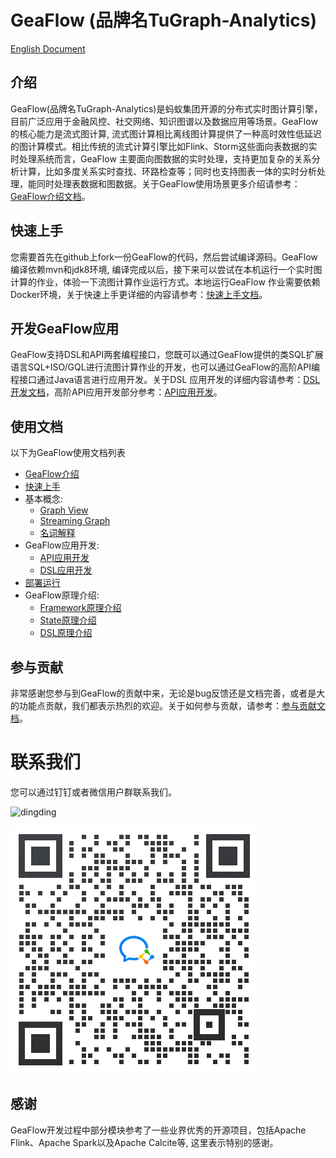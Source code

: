 # GeaFlow (品牌名TuGraph-Analytics)

[English Document](README.md)

<!--intro-start-->
## 介绍
GeaFlow(品牌名TuGraph-Analytics)是蚂蚁集团开源的分布式实时图计算引擎，目前广泛应用于金融风控、社交网络、知识图谱以及数据应用等场景。GeaFlow的核心能力是流式图计算,
流式图计算相比离线图计算提供了一种高时效性低延迟的图计算模式。相比传统的流式计算引擎比如Flink、Storm这些面向表数据的实时处理系统而言，GeaFlow
主要面向图数据的实时处理，支持更加复杂的关系分析计算，比如多度关系实时查找、环路检查等；同时也支持图表一体的实时分析处理，能同时处理表数据和图数据。关于GeaFlow使用场景更多介绍请参考：[GeaFlow介绍文档](docs/docs-cn/introduction.md)。

## 快速上手

您需要首先在github上fork一份GeaFlow的代码，然后尝试编译源码。GeaFlow编译依赖mvn和jdk8环境, 编译完成以后，接下来可以尝试在本机运行一个实时图计算的作业，体验一下流图计算作业运行方式。本地运行GeaFlow
作业需要依赖Docker环境，关于快速上手更详细的内容请参考：[快速上手文档](docs/docs-cn/quick_start.md)。

## 开发GeaFlow应用

GeaFlow支持DSL和API两套编程接口，您既可以通过GeaFlow提供的类SQL扩展语言SQL+ISO/GQL进行流图计算作业的开发，也可以通过GeaFlow的高阶API编程接口通过Java语言进行应用开发。关于DSL
应用开发的详细内容请参考：[DSL开发文档](docs/docs-cn/application-development/dsl/overview.md)，高阶API应用开发部分参考：[API应用开发](docs/docs-cn/application-development/api/guid.md)。

## 使用文档
以下为GeaFlow使用文档列表

- [GeaFlow介绍](docs/docs-cn/introduction.md)
- [快速上手](docs/docs-cn/quick_start.md)
- 基本概念:
    - [Graph View](docs/docs-cn/concepts/graph_view.md)
    - [Streaming Graph](docs/docs-cn/concepts/stream_graph.md)
    - [名词解释](docs/docs-cn/concepts/glossary.md)
- GeaFlow应用开发:
    - [API应用开发](docs/docs-cn/application-development/api/guid.md)
    - [DSL应用开发](docs/docs-cn/application-development/dsl/overview.md)
- [部署运行](docs/docs-cn/deploy/install_guid.md)
- GeaFlow原理介绍:
    - [Framework原理介绍](docs/docs-cn/principle/framework_principle.md)
    - [State原理介绍](docs/docs-cn/principle/state_principle.md)
    - [DSL原理介绍](docs/docs-cn/principle/dsl_principle.md)

## 参与贡献
非常感谢您参与到GeaFlow的贡献中来，无论是bug反馈还是文档完善，或者是大的功能点贡献，我们都表示热烈的欢迎。关于如何参与贡献，请参考：[参与贡献文档](docs/docs-cn/contribution.md)。

# 联系我们
您可以通过钉钉或者微信用户群联系我们。

![dingding](docs/static/img/dingding.png)

![wechat](docs/static/img/wechat.png)

## 感谢
GeaFlow开发过程中部分模块参考了一些业界优秀的开源项目，包括Apache Flink、Apache Spark以及Apache Calcite等, 这里表示特别的感谢。
<!--intro-end-->

